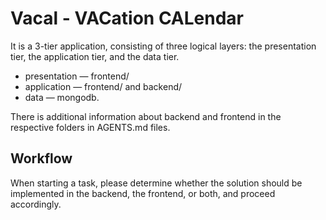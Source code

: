 # Vacal - VACation CALendar

It is a 3-tier application, consisting of three logical layers: the presentation tier, the application tier, and the
data tier.

* presentation — frontend/
* application — frontend/ and backend/
* data — mongodb.

There is additional information about backend and frontend in the respective folders in AGENTS.md files.

## Workflow

When starting a task, please determine whether the solution should be implemented in the backend, the frontend, or both,
and proceed accordingly.
